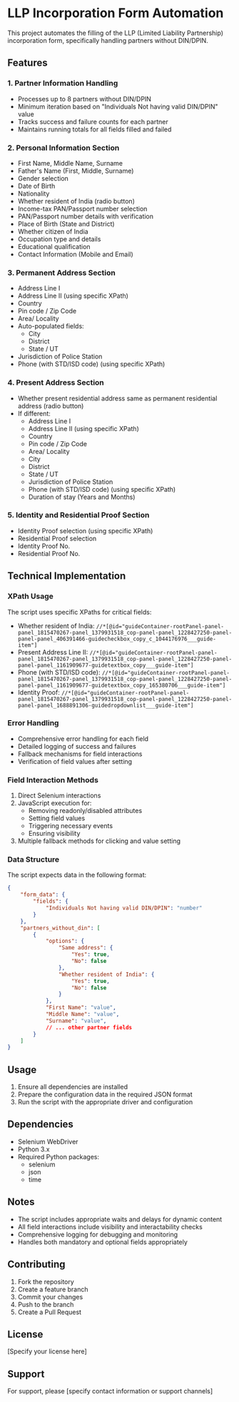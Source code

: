 # LLP Incorporation Form Automation

This project automates the filling of the LLP (Limited Liability Partnership) incorporation form, specifically handling partners without DIN/DPIN.

## Features

### 1. Partner Information Handling
- Processes up to 8 partners without DIN/DPIN
- Minimum iteration based on "Individuals Not having valid DIN/DPIN" value
- Tracks success and failure counts for each partner
- Maintains running totals for all fields filled and failed

### 2. Personal Information Section
- First Name, Middle Name, Surname
- Father's Name (First, Middle, Surname)
- Gender selection
- Date of Birth
- Nationality
- Whether resident of India (radio button)
- Income-tax PAN/Passport number selection
- PAN/Passport number details with verification
- Place of Birth (State and District)
- Whether citizen of India
- Occupation type and details
- Educational qualification
- Contact Information (Mobile and Email)

### 3. Permanent Address Section
- Address Line I
- Address Line II (using specific XPath)
- Country
- Pin code / Zip Code
- Area/ Locality
- Auto-populated fields:
  - City
  - District
  - State / UT
- Jurisdiction of Police Station
- Phone (with STD/ISD code) (using specific XPath)

### 4. Present Address Section
- Whether present residential address same as permanent residential address (radio button)
- If different:
  - Address Line I
  - Address Line II (using specific XPath)
  - Country
  - Pin code / Zip Code
  - Area/ Locality
  - City
  - District
  - State / UT
  - Jurisdiction of Police Station
  - Phone (with STD/ISD code) (using specific XPath)
  - Duration of stay (Years and Months)

### 5. Identity and Residential Proof Section
- Identity Proof selection (using specific XPath)
- Residential Proof selection
- Identity Proof No.
- Residential Proof No.

## Technical Implementation

### XPath Usage
The script uses specific XPaths for critical fields:
- Whether resident of India: `//*[@id="guideContainer-rootPanel-panel-panel_1815470267-panel_1379931518_cop-panel-panel_1228427250-panel-panel-panel_406391466-guidecheckbox_copy_c_1044176976___guide-item"]`
- Present Address Line II: `//*[@id="guideContainer-rootPanel-panel-panel_1815470267-panel_1379931518_cop-panel-panel_1228427250-panel-panel-panel_1161909677-guidetextbox_copy___guide-item"]`
- Phone (with STD/ISD code): `//*[@id="guideContainer-rootPanel-panel-panel_1815470267-panel_1379931518_cop-panel-panel_1228427250-panel-panel-panel_1161909677-guidetextbox_copy_165380706___guide-item"]`
- Identity Proof: `//*[@id="guideContainer-rootPanel-panel-panel_1815470267-panel_1379931518_cop-panel-panel_1228427250-panel-panel-panel_1688891306-guidedropdownlist___guide-item"]`

### Error Handling
- Comprehensive error handling for each field
- Detailed logging of success and failures
- Fallback mechanisms for field interactions
- Verification of field values after setting

### Field Interaction Methods
1. Direct Selenium interactions
2. JavaScript execution for:
   - Removing readonly/disabled attributes
   - Setting field values
   - Triggering necessary events
   - Ensuring visibility
3. Multiple fallback methods for clicking and value setting

### Data Structure
The script expects data in the following format:
```json
{
    "form_data": {
        "fields": {
            "Individuals Not having valid DIN/DPIN": "number"
        }
    },
    "partners_without_din": [
        {
            "options": {
                "Same address": {
                    "Yes": true,
                    "No": false
                },
                "Whether resident of India": {
                    "Yes": true,
                    "No": false
                }
            },
            "First Name": "value",
            "Middle Name": "value",
            "Surname": "value",
            // ... other partner fields
        }
    ]
}
```

## Usage

1. Ensure all dependencies are installed
2. Prepare the configuration data in the required JSON format
3. Run the script with the appropriate driver and configuration

## Dependencies
- Selenium WebDriver
- Python 3.x
- Required Python packages:
  - selenium
  - json
  - time

## Notes
- The script includes appropriate waits and delays for dynamic content
- All field interactions include visibility and interactability checks
- Comprehensive logging for debugging and monitoring
- Handles both mandatory and optional fields appropriately

## Contributing

1. Fork the repository
2. Create a feature branch
3. Commit your changes
4. Push to the branch
5. Create a Pull Request

## License

[Specify your license here]

## Support

For support, please [specify contact information or support channels] 